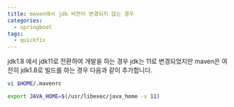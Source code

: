 ```yaml
---
title: maven에서 jdk 버전이 변경되지 않는 경우
categories:
  - springboot
tags: 
  - quickfix
--- 
```

jdk1.8 에서 jdk11로 전환하여 개발을 하는 경우 jdk는 11로 변경되었지만 maven은 여전히 jdk1.8로 빌드를 하는 경우 다음과 같이 추가합니다.
```bash
vi $HOME/.mavenrc

export JAVA_HOME=$(/usr/libexec/java_home -v 11)



```
